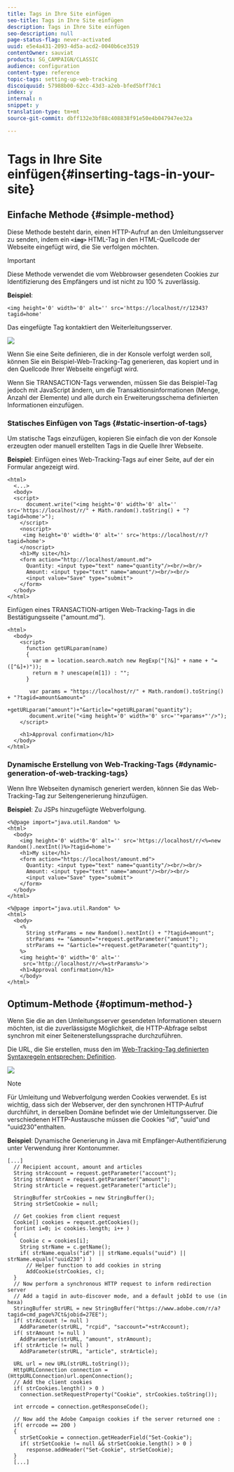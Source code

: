 ```yaml
---
title: Tags in Ihre Site einfügen
seo-title: Tags in Ihre Site einfügen
description: Tags in Ihre Site einfügen
seo-description: null
page-status-flag: never-activated
uuid: e5e4a431-2093-4d5a-acd2-0040b6ce3519
contentOwner: sauviat
products: SG_CAMPAIGN/CLASSIC
audience: configuration
content-type: reference
topic-tags: setting-up-web-tracking
discoiquuid: 57988b00-62cc-43d3-a2eb-bfed5bff7dc1
index: y
internal: n
snippet: y
translation-type: tm+mt
source-git-commit: dbff132e3bf88c408838f91e50e4b047947ee32a

---
```



# Tags in Ihre Site einfügen{#inserting-tags-in-your-site}

## Einfache Methode {#simple-method}

Diese Methode besteht darin, einen HTTP-Aufruf an den Umleitungsserver zu senden, indem ein **`<img>`** HTML-Tag in den HTML-Quellcode der Webseite eingefügt wird, die Sie verfolgen möchten.

>[!IMPORTANT]
>
>Diese Methode verwendet die vom Webbrowser gesendeten Cookies zur Identifizierung des Empfängers und ist nicht zu 100 % zuverlässig.

**Beispiel**:

```
<img height='0' width='0' alt='' src='https://localhost/r/12343?tagid=home'
```

Das eingefügte Tag kontaktiert den Weiterleitungsserver.

![](assets/d_ncs_integration_webtracking_structure2.png)

Wenn Sie eine Seite definieren, die in der Konsole verfolgt werden soll, können Sie ein Beispiel-Web-Tracking-Tag generieren, das kopiert und in den Quellcode Ihrer Webseite eingefügt wird.

Wenn Sie TRANSACTION-Tags verwenden, müssen Sie das Beispiel-Tag jedoch mit JavaScript ändern, um die Transaktionsinformationen (Menge, Anzahl der Elemente) und alle durch ein Erweiterungsschema definierten Informationen einzufügen.

### Statisches Einfügen von Tags {#static-insertion-of-tags}

Um statische Tags einzufügen, kopieren Sie einfach die von der Konsole erzeugten oder manuell erstellten Tags in die Quelle Ihrer Webseite.

**Beispiel**: Einfügen eines Web-Tracking-Tags auf einer Seite, auf der ein Formular angezeigt wird.

```
<html>
  <...>
  <body>
  <script>
      document.write("<img height='0' width='0' alt='' src='https://localhost/r/" + Math.random().toString() + "?tagid=home'>");
    </script>
    <noscript>
     <img height='0' width='0' alt='' src='https://localhost/r/?tagid=home'>
    </noscript>
    <h1>My site</h1>
    <form action="http://localhost/amount.md">
      Quantity: <input type="text" name="quantity"/><br/><br/>
      Amount: <input type="text" name="amount"/><br/><br/>
      <input value="Save" type="submit">
    </form>
  </body>
</html>
```

Einfügen eines TRANSACTION-artigen Web-Tracking-Tags in die Bestätigungsseite (&quot;amount.md&quot;).

```
<html>
  <body>
    <script>
      function getURLparam(name) 
      {
        var m = location.search.match new RegExp("[?&]" + name + "=([^&]+)"));
        return m ? unescape(m[1]) : "";
      }
 
       var params = "https://localhost/r/" + Math.random().toString() + "?tagid=amount&amount="
                      +getURLparam("amount")+"&article="+getURLparam("quantity");
       document.write("<img height='0' width='0' src='"+params+"'/>");
    </script>

    <h1>Approval confirmation</h1>
  </body>
</html>
```

### Dynamische Erstellung von Web-Tracking-Tags {#dynamic-generation-of-web-tracking-tags}

Wenn Ihre Webseiten dynamisch generiert werden, können Sie das Web-Tracking-Tag zur Seitengenerierung hinzufügen.

**Beispiel**: Zu JSPs hinzugefügte Webverfolgung.

```
<%@page import="java.util.Random" %>
<html>
  <body>
    <img height='0' width='0' alt='' src='https://localhost/r/<%=new Random().nextInt()%>?tagid=home'>
    <h1>My site</h1>
    <form action="https://localhost/amount.md">
      Quantity: <input type="text" name="quantity"/><br/><br/>
      Amount: <input type="text" name="amount"/><br/><br/>
      <input value="Save" type="submit">
    </form>
  </body>
</html>
```

```
<%@page import="java.util.Random" %>
<html>
  <body>
    <%  
      String strParams = new Random().nextInt() + "?tagid=amount";
      strParams += "&amount="+request.getParameter("amount");
      strParams += "&article="+request.getParameter("quantity");
    %>
    <img height='0' width='0' alt=''
     src='http://localhost/r/<%=strParams%>'>
    <h1>Approval confirmation</h1>
    </body>
</html>
```

## Optimum-Methode {#optimum-method-}

Wenn Sie die an den Umleitungsserver gesendeten Informationen steuern möchten, ist die zuverlässigste Möglichkeit, die HTTP-Abfrage selbst synchron mit einer Seitenerstellungssprache durchzuführen.

Die URL, die Sie erstellen, muss den im [Web-Tracking-Tag definierten Syntaxregeln entsprechen: Definition](../../configuration/using/web-tracking-tag--definition.md).

![](assets/d_ncs_integration_webtracking_structure3.png)

>[!NOTE]
>
>Für Umleitung und Webverfolgung werden Cookies verwendet. Es ist wichtig, dass sich der Webserver, der den synchronen HTTP-Aufruf durchführt, in derselben Domäne befindet wie der Umleitungsserver. Die verschiedenen HTTP-Austausche müssen die Cookies &quot;id&quot;, &quot;uuid&quot;und &quot;uuid230&quot;enthalten.

**Beispiel**: Dynamische Generierung in Java mit Empfänger-Authentifizierung unter Verwendung ihrer Kontonummer.

```
[...]
  // Recipient account, amount and articles
  String strAccount = request.getParameter("account");
  String strAmount = request.getParameter("amount");
  String strArticle = request.getParameter("article");

  StringBuffer strCookies = new StringBuffer();
  String strSetCookie = null;

  // Get cookies from client request
  Cookie[] cookies = request.getCookies();
  for(int i=0; i< cookies.length; i++ )
  {
    Cookie c = cookies[i];
    String strName = c.getName();
    if( strName.equals("id") || strName.equals("uuid") || strName.equals("uuid230") )
      // Helper function to add cookies in string
      AddCookie(strCookies, c);
  }
  // Now perform a synchronous HTTP request to inform redirection server
  // Add a tagid in auto-discover mode, and a default jobId to use (in hexa)
  StringBuffer strURL = new StringBuffer("https://www.adobe.com/r/a?tagid=cmd_page%7Ct&jobid=27EE");
  if( strAccount != null )
    AddParameter(strURL, "rcpid", "saccount="+strAccount);
  if( strAmount != null )
    AddParameter(strURL, "amount", strAmount);
  if( strArticle != null )
    AddParameter(strURL, "article", strArticle);
  
  URL url = new URL(strURL.toString());
  HttpURLConnection connection = (HttpURLConnection)url.openConnection();
  // Add the client cookies
  if( strCookies.length() > 0 )
    connection.setRequestProperty("Cookie", strCookies.toString());

  int errcode = connection.getResponseCode();

  // Now add the Adobe Campaign cookies if the server returned one :
  if( errcode == 200 )
  {
    strSetCookie = connection.getHeaderField("Set-Cookie");
    if( strSetCookie != null && strSetCookie.length() > 0 )
      response.addHeader("Set-Cookie", strSetCookie);
  }
  [...]
```

